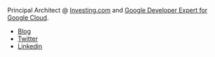 Principal Architect @ [Investing.com](https://www.investing.com/) and [Google Developer Expert for Google Cloud](https://developers.google.com/community/experts/directory/profile/profile-guy-maliar).
<br/>
* [Blog](https://medium.com/@gmaliar)
* [Twitter](https://twitter.com/gmaliar_)
* [Linkedin](https://il.linkedin.com/in/guy-maliar)
